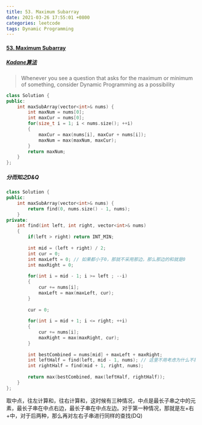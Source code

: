 ```yaml
---
title: 53. Maximum Subarray
date: 2021-03-26 17:55:01 +0800
categories: leetcode
tags: Dynamic Programming
---
```

#### [53. Maximum Subarray](https://leetcode.com/problems/maximum-subarray/)
##### [Kadane算法](https://en.wikipedia.org/wiki/Maximum_subarray_problem#Kadane's_algorithm)
> Whenever you see a question that asks for the maximum or minimum of something, consider Dynamic Programming as a possibility


```c++
class Solution {
public:
    int maxSubArray(vector<int>& nums) {
        int maxNum = nums[0];
        int maxCur = nums[0];
        for(size_t i = 1; i < nums.size(); ++i)
        {
            maxCur = max(nums[i], maxCur + nums[i]);
            maxNum = max(maxNum, maxCur);
        }
        return maxNum;
    }
};
```

##### 分而知之D&Q
```c++
class Solution {
public:
    int maxSubArray(vector<int>& nums) {
        return find(0, nums.size() - 1, nums);
    }
private:
    int find(int left, int right, vector<int>& nums)
    {
        if(left > right) return INT_MIN;
        
        int mid = (left + right) / 2;
        int cur = 0;
        int maxLeft = 0; // 如果都小于0，那就不采用那边，那么那边的和就是0
        int maxRight = 0;
        
        for(int i = mid - 1; i >= left ; --i)
        {
            cur += nums[i];
            maxLeft = max(maxLeft, cur);
        }
        
        cur = 0;
        
        for(int i = mid + 1; i <= right; ++i)
        {
            cur += nums[i];
            maxRight = max(maxRight, cur);
        }
        
        int bestCombined = nums[mid] + maxLeft + maxRight;
        int leftHalf = find(left, mid - 1, nums); // 这里不用考虑为什么不把mid包含进来，因为如果包含的mid是属于最大的子序列，且只有单边，那么maxRight = 0的情况就已经将其包括了
        int rightHalf = find(mid + 1, right, nums);
        
        return max(bestCombined, max(leftHalf, rightHalf));
    }
};
```

取中点，往左计算和，往右计算和，这时候有三种情况，中点是最长子串之中的元素，最长子串在中点右边，最长子串在中点左边。对于第一种情况，那就是左+右+中，对于后两种，那么再对左右子串进行同样的查找(DQ)
